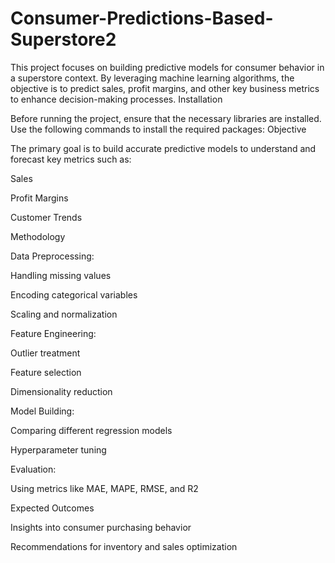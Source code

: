 # Consumer-Predictions-Based-Superstore2
This project focuses on building predictive models for consumer behavior in a superstore context. By leveraging machine learning algorithms, the objective is to predict sales, profit margins, and other key business metrics to enhance decision-making processes.
Installation

Before running the project, ensure that the necessary libraries are installed. Use the following commands to install the required packages:
Objective

The primary goal is to build accurate predictive models to understand and forecast key metrics such as:

Sales

Profit Margins

Customer Trends

Methodology

Data Preprocessing:

Handling missing values

Encoding categorical variables

Scaling and normalization

Feature Engineering:

Outlier treatment

Feature selection

Dimensionality reduction

Model Building:

Comparing different regression models

Hyperparameter tuning

Evaluation:

Using metrics like MAE, MAPE, RMSE, and R2

Expected Outcomes

Insights into consumer purchasing behavior

Recommendations for inventory and sales optimization

